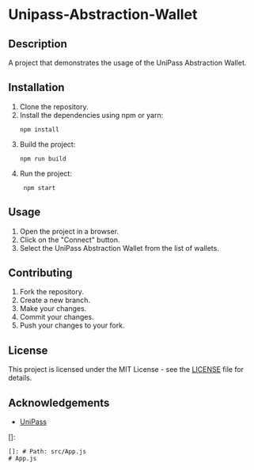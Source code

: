 # Unipass-Abstraction-Wallet

## Description
A project that demonstrates the usage of the UniPass Abstraction Wallet.

## Installation
1. Clone the repository.
2. Install the dependencies using npm or yarn:
   ```shell
   npm install
3. Build the project:
   ```shell
   npm run build
4. Run the project:
   ```shell
    npm start

## Usage
1. Open the project in a browser.
2. Click on the "Connect" button.
3. Select the UniPass Abstraction Wallet from the list of wallets.

## Contributing
1. Fork the repository.
2. Create a new branch.
3. Make your changes.
4. Commit your changes.
5. Push your changes to your fork.

## License
This project is licensed under the MIT License - see the [LICENSE](LICENSE) file for details.

## Acknowledgements
* [UniPass](https://unipass.me/)

[]:
    
    []: # Path: src/App.js
    # App.js
